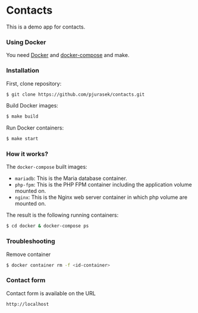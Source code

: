 # Contacts

This is a demo app for contacts.

### Using Docker

You need  [Docker](https://github.com/docker/docker) and  [docker-compose](https://github.com/docker/compose) and make.

### Installation

First, clone repository:

```bash
$ git clone https://github.com/pjurasek/contacts.git
```

Build Docker images:

```bash
$ make build
```

Run Docker containers:

```bash
$ make start
```

### How it works?

The `docker-compose` built images:
- `mariadb`: This is the Maria database container.
- `php-fpm`: This is the PHP FPM container including the application volume mounted on.
- `nginx`: This is the Nginx web server container in which php volume are mounted on.

The result is the following running containers:
```bash
$ cd docker & docker-compose ps
```

### Troubleshooting
Remove container
```bash
$ docker container rm -f <id-container>
```

### Contact form

Contact form is available on the URL

```
http://localhost
```

